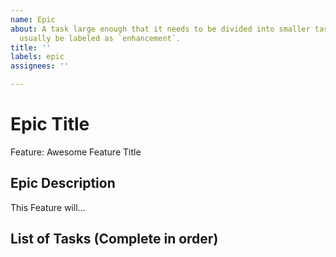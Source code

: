 ```yaml
---
name: Epic
about: A task large enough that it needs to be divided into smaller tasks. It will
  usually be labeled as `enhancement`.
title: ''
labels: epic
assignees: ''

---
```


<!-- Issue title should mirror the Epic Title. -->

# Epic Title

Feature: Awesome Feature Title

## Epic Description

This Feature will...

## List of Tasks (Complete in order)

<!-- 1. [ ] [Task 1: Awesome Task Title](https://github.com/username/repository-name/issues/1). -->
<!-- 2. [ ] [Task 2: Awesome Task Title](https://github.com/username/repository-name/issues/2). -->
